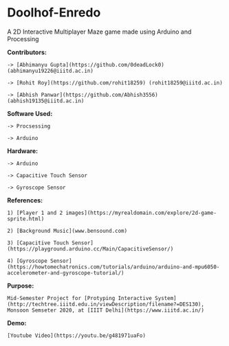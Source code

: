 # Doolhof-Enredo

A 2D Interactive Multiplayer Maze game made using Arduino and Processing

**Contributors:**

	-> [Abhimanyu Gupta](https://github.com/0deadLock0) (abhimanyu19226@iiitd.ac.in)

	-> [Rohit Roy](https://github.com/rohit18259) (rohit18259@iiitd.ac.in)

	-> [Abhish Panwar](https://github.com/Abhish3556) (abhish19135@iiitd.ac.in)

**Software Used:**

	-> Procsessing

	-> Arduino
    
**Hardware:**

	-> Arduino

	-> Capacitive Touch Sensor

	-> Gyroscope Sensor
    
**References:**

	1) [Player 1 and 2 images](https://myrealdomain.com/explore/2d-game-sprite.html)

	2) [Background Music](www.bensound.com)

	3) [Capacitive Touch Sensor](https://playground.arduino.cc/Main/CapacitiveSensor/)

	4) [Gyroscope Sensor](https://howtomechatronics.com/tutorials/arduino/arduino-and-mpu6050-accelerometer-and-gyroscope-tutorial/)

**Purpose:**

	Mid-Semester Project for [Protyping Interactive System](http://techtree.iiitd.edu.in/viewDescription/filename?=DES130), Monsoon Semseter 2020, at [IIIT Delhi](https://www.iiitd.ac.in/)

**Demo:**

	[Youtube Video](https://youtu.be/g481971uaFo)
